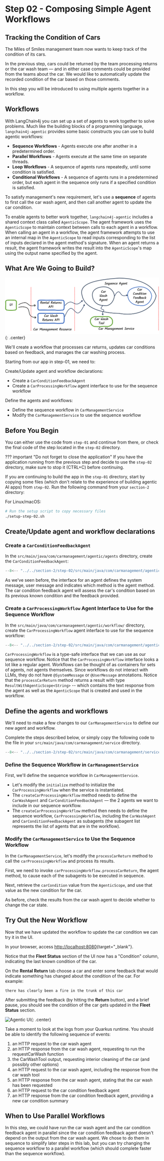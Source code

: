# Step 02 - Composing Simple Agent Workflows

## Tracking the Condition of Cars

The Miles of Smiles management team now wants to keep track of the condition of its cars.

In the previous step, cars could be returned by the team processing returns or the car wash team — and in either case comments could be provided from the teams about the car. We would like to automatically update the recorded condition of the car based on those comments.

In this step you will be introduced to using multiple agents together in a workflow.

## Workflows

With LangChain4j you can set up a set of agents to work together to solve problems. Much like the building blocks of a programming language, `langchain4j-agentic` provides some basic constructs you can use to build agentic workflows:

- **Sequence Workflows** - Agents execute one after another in a predetermined order.
- **Parallel Workflows** - Agents execute at the same time on separate threads.
- **Loop Workflows** - A sequence of agents runs repeatedly, until some condition is satisfied.
- **Conditional Workflows** - A sequence of agents runs in a predetermined order, but each agent in the sequence only runs if a specified condition is satisfied.

To satisfy management's new requirement, let's use a **sequence** of agents to first call the car wash agent, and then call another agent to update the car condition.

To enable agents to better work together, `langchain4j-agentic` includes a shared context class called `AgenticScope`. The agent framework uses the `AgenticScope` to maintain context between calls to each agent in a workflow. When calling an agent in a workflow, the agent framework attempts to use an internal map in the `AgenticScope` to read inputs corresponding to the list of inputs declared in the agent method's signature. When an agent returns a result, the agent framework writes the result into the `AgenticScope`'s map using the output name specified by the agent.

## What Are We Going to Build?

![App Blueprint](../images/agentic-app-2.png){: .center}

We'll create a workflow that processes car returns, updates car conditions based on feedback, and manages the car washing process.

Starting from our app in step-01, we need to:

Create/Update agent and workflow declarations:

- Create a `CarConditionFeedbackAgent`
- Create a `CarProcessingWorkflow` agent interface to use for the sequence workflow

Define the agents and workflows:

- Define the sequence workflow in `CarManagementService`
- Modify the `CarManagementService` to use the sequence workflow

## Before You Begin

You can either use the code from `step-01` and continue from there, or check the final code of the step located in the `step-02` directory.
    
??? important "Do not forget to close the application"
    If you have the application running from the previous step and decide to use the `step-02` directory, make sure to stop it (CTRL+C) before continuing.

If you are continuing to build the app in the `step-01` directory, start by copying some files (which don't relate to the experience of building agentic AI apps) from `step-02`. Run the following command from your `section-2` directory:

For Linux/macOS:
```bash
# Run the setup script to copy necessary files
./setup-step-02.sh
```

## Create/Update agent and workflow declarations

### Create a `CarConditionFeedbackAgent`

In the `src/main/java/com/carmanagement/agentic/agents` directory, create the `CarConditionFeedbackAgent`:

```java title="CarConditionFeedbackAgent.java"
--8<-- "../../section-2/step-02/src/main/java/com/carmanagement/agentic/agents/CarConditionFeedbackAgent.java"
```

As we've seen before, the interface for an agent defines the system message, user message and indicates which method is the agent method. The car condition feedback agent will assess the car's condition based on its previous known condition and the feedback provided.

### Create a `CarProcessingWorkflow` Agent Interface to Use for the Sequence Workflow

In the `src/main/java/com/carmanagement/agentic/workflow/` directory, create the `CarProcessingWorkflow` agent interface to use for the sequence workflow:

```java hl_lines="16" title="CarProcessingWorkflow.java"
--8<-- "../../section-2/step-02/src/main/java/com/carmanagement/agentic/workflow/CarProcessingWorkflow.java"
```

`CarProcessingWorkflow` is a type-safe interface that we can use as our sequence workflow. Notice that the `CarProcessingWorkflow` interface looks a lot like a regular agent. Workflows can be thought of as containers for sets of agents, not agents themselves. Since workflows do not interact with LLMs, they do not have `@SystemMessage` or `@UserMessage` annotations. Notice that the `processCarReturn` method returns a result with type `ResultWithAgenticScope<String>` -- which contains the text response from the agent as well as the `AgenticScope` that is created and used in the workflow.

## Define the agents and workflows

We'll need to make a few changes to our `CarManagementService` to define our new agent and workflow.

Complete the steps described below, or simply copy the following code to the file in your `src/main/java/com/carmanagement/service` directory.

```java hl_lines="43-45 48-59 61-67 83-91 93-100 102-105" title="CarManagementService.java"
--8<-- "../../section-2/step-02/src/main/java/com/carmanagement/service/CarManagementService.java"
```

### Define the Sequence Workflow in `CarManagementService`

First, we'll define the sequence workflow in `CarManagementService`.

- Let's modify the `initialize` method to initialize the `CarProcessingWorkflow` when the service is instantiated.
- The `createCarProcessingWorkflow` method needs to define the `CarWashAgent` and `CarConditionFeedbackAgent` — the 2 agents we want to include in our sequence workflow.
- The `createCarProcessingWorkflow` method then needs to define the sequence workflow, `CarProcessingWorkflow`, including the `CarWashAgent` and `CarConditionFeedbackAgent` as subagents (the subagent list represents the list of agents that are in the workflow).

### Modify the `CarManagementService` to Use the Sequence Workflow

In the `CarManagementService`, let's modify the `processCarReturn` method to call the `carProcessingWorkflow` and process its results. 

First, we need to invoke `carProcessingWorkflow.processCarReturn`, the agent method, to cause each of the subagents to be executed in sequence. 

Next, retrieve the `carCondition` value from the `AgenticScope`, and use that value as the new condition for the car.

As before, check the results from the car wash agent to decide whether to change the car state.

## Try Out the New Workflow

Now that we have updated the workflow to update the car condition we can try it in the UI. 

In your browser, access [http://localhost:8080](http://localhost:8080){target="_blank"}.

Notice that the **Fleet Status** section of the UI now has a "Condition" column, indicating the last known condition of the car.

On the **Rental Return** tab choose a car and enter some feedback that would indicate something has changed about the condition of the car. For example:

```
there has clearly been a fire in the trunk of this car
```

After submitting the feedback (by hitting the **Return** button), and a brief pause, you should see the condition of the car gets updated in the **Fleet Status** section.

![Agentic UI](../images/agentic-UI-2.png){: .center}

Take a moment to look at the logs from your Quarkus runtime. You should be able to identify the following sequence of events:

1. an HTTP request to the car wash agent
2. an HTTP response from the car wash agent, requesting to run the requestCarWash function
3. the CarWashTool output, requesting interior cleaning of the car (and possibly other options)
4. an HTTP request to the car wash agent, including the response from the car wash tool
5. an HTTP response from the car wash agent, stating that the car wash has been requested
6. an HTTP request to the car condition feedback agent
7. an HTTP response from the car condition feedback agent, providing a new car condition summary

## When to Use Parallel Workflows

In this step, we could have run the car wash agent and the car condition feedback agent in parallel since the car condition feedback agent doesn't depend on the output from the car wash agent. We chose to do them in sequence to simplify later steps in this lab, but you can try changing the sequence workflow to a parallel workflow (which should complete faster than the sequence workflow).
